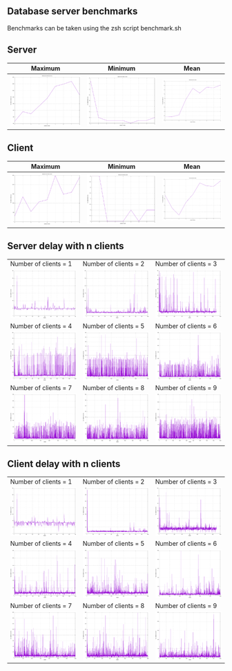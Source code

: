 ## Database server benchmarks

Benchmarks can be taken using the zsh script benchmark.sh

## Server

|Maximum|Minimum|Mean|
|--|--|--|
|![](./results/images/server-max.png)|![](./results/images/server-min.png)|![](./results/images/server-mean.png)|

## Client

|Maximum|Minimum|Mean|
|--|--|--|
|![](./results/images/client-max.png)|![](./results/images/client-min.png)|![](./results/images/client-mean.png)|

## Server delay with n clients
||||
|--|--|--|
|Number of clients = 1|Number of clients = 2|Number of clients = 3|
|![](./results/images/server-1.png)|![](./results/images/server-2.png)|![](./results/images/server-3.png)|
|Number of clients = 4|Number of clients = 5|Number of clients = 6|
|![](./results/images/server-4.png)|![](./results/images/server-5.png)|![](./results/images/server-6.png)|
|Number of clients = 7|Number of clients = 8|Number of clients = 9|
|![](./results/images/server-7.png)|![](./results/images/server-8.png)|![](./results/images/server-9.png)|

## Client delay with n clients
||||
|--|--|--|
|Number of clients = 1|Number of clients = 2|Number of clients = 3|
|![](./results/images/client-1.png)|![](./results/images/client-2.png)|![](./results/images/client-3.png)|
|Number of clients = 4|Number of clients = 5|Number of clients = 6|
|![](./results/images/client-4.png)|![](./results/images/client-5.png)|![](./results/images/client-6.png)|
|Number of clients = 7|Number of clients = 8|Number of clients = 9|
|![](./results/images/client-7.png)|![](./results/images/client-8.png)|![](./results/images/client-9.png)|
